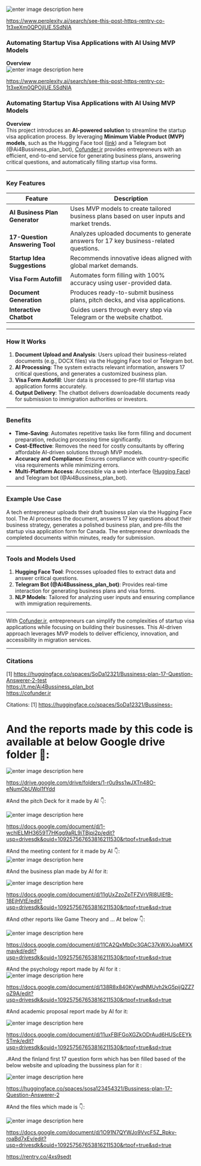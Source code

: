 ![enter image description here](https://i.sstatic.net/4aeZOwDL.jpg)



https://www.perplexity.ai/search/see-this-post-https-rentry-co-1t3xeXm0QPOjlUE.5SdNIA

### Automating Startup Visa Applications with AI Using MVP Models  

**Overview**  
![enter image description here](https://i.sstatic.net/4aeZOwDL.jpg)



https://www.perplexity.ai/search/see-this-post-https-rentry-co-1t3xeXm0QPOjlUE.5SdNIA

### Automating Startup Visa Applications with AI Using MVP Models  

**Overview**  
This project introduces an **AI-powered solution** to streamline the startup visa application process. By leveraging **Minimum Viable Product (MVP) models**, such as the Hugging Face tool ([link](https://huggingface.co/spaces/SoDa12321/Bussiness-plan-17-Question-Answerer-2-test)) and a Telegram bot (@Ai4Bussiness_plan_bot), [Cofunder.ir](https://cofunder.ir) provides entrepreneurs with an efficient, end-to-end service for generating business plans, answering critical questions, and automatically filling startup visa forms.

---

### Key Features  

| **Feature**                      | **Description**                                                                 |
|-----------------------------------|---------------------------------------------------------------------------------|
| **AI Business Plan Generator**   | Uses MVP models to create tailored business plans based on user inputs and market trends. |
| **17-Question Answering Tool**   | Analyzes uploaded documents to generate answers for 17 key business-related questions. |
| **Startup Idea Suggestions**     | Recommends innovative ideas aligned with global market demands.                   |
| **Visa Form Autofill**           | Automates form filling with 100% accuracy using user-provided data.             |
| **Document Generation**          | Produces ready-to-submit business plans, pitch decks, and visa applications.   |
| **Interactive Chatbot**          | Guides users through every step via Telegram or the website chatbot.            |

---

### How It Works  

1. **Document Upload and Analysis**: Users upload their business-related documents (e.g., DOCX files) via the Hugging Face tool or Telegram bot.  
2. **AI Processing**: The system extracts relevant information, answers 17 critical questions, and generates a customized business plan.  
3. **Visa Form Autofill**: User data is processed to pre-fill startup visa application forms accurately.  
4. **Output Delivery**: The chatbot delivers downloadable documents ready for submission to immigration authorities or investors.

---

### Benefits  

- **Time-Saving**: Automates repetitive tasks like form filling and document preparation, reducing processing time significantly.  
- **Cost-Effective**: Removes the need for costly consultants by offering affordable AI-driven solutions through MVP models.  
- **Accuracy and Compliance**: Ensures compliance with country-specific visa requirements while minimizing errors.  
- **Multi-Platform Access**: Accessible via a web interface ([Hugging Face](https://huggingface.co/spaces/SoDa12321/Bussiness-plan-17-Question-Answerer-2-test)) and Telegram bot (@Ai4Bussiness_plan_bot).

---

### Example Use Case  

A tech entrepreneur uploads their draft business plan via the Hugging Face tool. The AI processes the document, answers 17 key questions about their business strategy, generates a polished business plan, and pre-fills the startup visa application form for Canada. The entrepreneur downloads the completed documents within minutes, ready for submission.

---

### Tools and Models Used  

1. **Hugging Face Tool**: Processes uploaded files to extract data and answer critical questions.
2. **Telegram Bot (@Ai4Bussiness_plan_bot)**: Provides real-time interaction for generating business plans and visa forms.
3. **NLP Models**: Tailored for analyzing user inputs and ensuring compliance with immigration requirements.

---

With [Cofunder.ir](https://cofunder.ir), entrepreneurs can simplify the complexities of startup visa applications while focusing on building their businesses. This AI-driven approach leverages MVP models to deliver efficiency, innovation, and accessibility in migration services.

--- 

### Citations  

[1] https://huggingface.co/spaces/SoDa12321/Bussiness-plan-17-Question-Answerer-2-test  
 https://t.me/Ai4Bussiness_plan_bot  
 https://cofunder.ir

Citations:
[1] https://huggingface.co/spaces/SoDa12321/Bussiness-

# And the reports made by this code is available at below Google drive folder 📁:

![enter image description here](https://i.sstatic.net/2f4YBIlM.jpg)

https://drive.google.com/drive/folders/1-r0u9ss1wJXTn48O-eNumObUWol1fYdd

 #And the pitch Deck for it made by AI 👇:

![enter image description here](https://i.sstatic.net/VC0rTd9t.jpg)

https://docs.google.com/document/d/1-wchlELMH3659T7HKgg9aRL9iTBjpi2p/edit?usp=drivesdk&ouid=109257567653816211530&rtpof=true&sd=true

#And the meeting content for it made by AI 👇:
![enter image description here](https://i.sstatic.net/TMHLL3uJ.jpg)

#And the business plan made by AI for it: 

![enter image description here](https://i.sstatic.net/8a9OBaTK.jpg)

https://docs.google.com/document/d/11gUxZzoZpTFZVrVRl8UlEfB-18EjHVtE/edit?usp=drivesdk&ouid=109257567653816211530&rtpof=true&sd=true
  
#And other reports like Game Theory and ... At below 👇:

![enter image description here](https://i.sstatic.net/eL3rwXvI.jpg)

https://docs.google.com/document/d/11CA2QxMbDc3GAC37kWXiJoaMlXXmavkd/edit?usp=drivesdk&ouid=109257567653816211530&rtpof=true&sd=true
 
#And the psychology report made by AI for it :
![enter image description here](https://i.sstatic.net/L0N7gpdr.jpg)

https://docs.google.com/document/d/138R8x840KVwdNMUvh2kG5pijQZZ7oZ9A/edit?usp=drivesdk&ouid=109257567653816211530&rtpof=true&sd=true

#And academic proposal report made by AI for it:

![enter image description here](https://i.sstatic.net/QSwgB0Jn.jpg)

https://docs.google.com/document/d/11uxFBlFGoXGZkODrAud6HUScEEYk5Tmk/edit?usp=drivesdk&ouid=109257567653816211530&rtpof=true&sd=true

،#And the finland first 17 question form which has ben filled based of the below website and uploading the bussiness plan for it :

![enter image description here](https://i.sstatic.net/Jw1tI2C9.jpg) 

https://huggingface.co/spaces/sosa123454321/Bussiness-plan-17-Question-Answerer-2

#And the files which made is 👇:

![enter image description here](https://i.sstatic.net/jtxnfyxF.jpg)

 
https://docs.google.com/document/d/1O91N7QYWJo9VvcF5Z_Rpkv-roaBd7xEv/edit?usp=drivesdk&ouid=109257567653816211530&rtpof=true&sd=true

https://rentry.co/4xs9sedt

